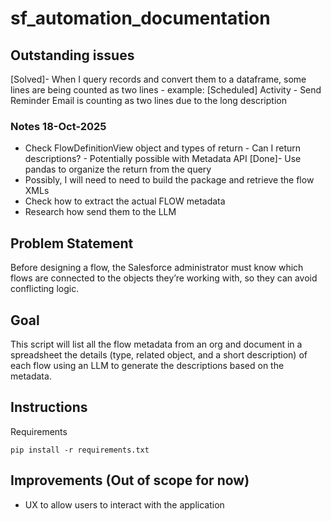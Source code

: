 # sf_automation_documentation

## Outstanding issues
[Solved]- When I query records and convert them to a dataframe, some lines are being counted as two lines - example: [Scheduled] Activity - Send Reminder Email is counting as two lines due to the long description


### Notes 18-Oct-2025
- Check FlowDefinitionView object and types of return - Can I return descriptions? - Potentially possible with Metadata API
[Done]- Use pandas to organize the return from the query
- Possibly, I will need to need to build the package and retrieve the flow XMLs
- Check how to extract the actual FLOW metadata
- Research how send them to the LLM

## Problem Statement
Before designing a flow, the Salesforce administrator must know which flows are connected to the objects they’re working with, so they can avoid conflicting logic.

## Goal
This script will list all the flow metadata from an org and document in a spreadsheet the details (type, related object, and a short description) of each flow using an LLM to generate the descriptions based on the metadata.

## Instructions
Requirements
```
pip install -r requirements.txt
```

## Improvements (Out of scope for now)
- UX to allow users to interact with the application

